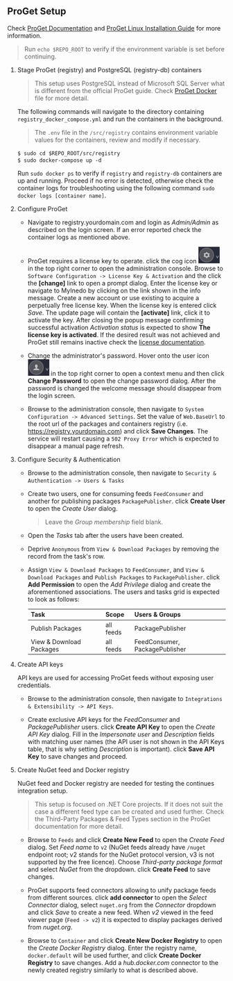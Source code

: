 ## ProGet Setup
Check [ProGet Documentation](https://docs.inedo.com/docs/proget/overview) and [ProGet Linux Installation Guide](https://docs.inedo.com/docs/proget/installation/installation-guide/linux-docker) for more information.
> Run `echo $REPO_ROOT` to verify if the environment variable is set before continuing.

1. Stage ProGet (registry) and PostgreSQL (registry-db) containers
    > This setup uses PostgreSQL instead of Microsoft SQL Server what is different from the official ProGet guide. Check [ProGet Docker](https://hub.docker.com/r/inedo/proget/dockerfile) file for more detail.
    
    The following commands will navigate to the directory containing `registry_docker_compose.yml` and run the containers in the background.

    > The `.env` file in the `/src/registry` contains environment variable values for the containers, review and modify if necessary.

    ```
    $ sudo cd $REPO_ROOT/src/registry
    $ sudo docker-compose up -d
    ```

    <a name="docker-logs"></a>Run `sudo docker ps` to verify if `registry` and `registry-db` containers are up and running. Proceed if no error is detected, otherwise check the container logs for troubleshooting using the following command `sudo docker logs [container name]`.

2. Configure ProGet

    - Navigate to registry.yourdomain.com and login as _Admin/Admin_ as described on the login screen. If an error reported check the container logs as mentioned above.

    - ProGet requires a license key to operate. click the cog icon ![Alt text](/resources/img/proget_cog.png?raw=true "ProGet administration console") in the top right corner to open the administration console. Browse to `Software Configuration -> License Key & Activation` and the click the **[change]** link to open a prompt dialog. Enter the license key or navigate to MyInedo by clicking on the link shown in the info message. Create a new account or use existing to acquire a perpetually free license key. When the license key is entered click *Save*. The update page will contain the **[activate]** link, click it to activate the key. After closing the popup message confirming successful activation _Activation status_ is expected to show **The license key is activated**. If the desired result was not achieved and ProGet still remains inactive check the [license documentation](https://docs.inedo.com/docs/proget/administration/license).

    - Change the administrator's password. Hover onto the user icon ![Alt text](/resources/img/proget_user.png?raw=true "ProGet user") in the top right corner to open a context menu and then click **Change Password** to open the change password dialog. After the password is changed the welcome message should disappear from the login screen.

    - Browse to the administration console, then navigate to `System Configuration -> Advanced Settings`. Set the value of `Web.BaseUrl` to the root url of the packages and containers registry (i.e. https://registry.yourdomain.com) and click **Save Changes**. The service will restart causing a `502 Proxy Error` which is expected to disappear a manual page refresh.

3. Configure Security & Authentication

    - Browse to the administration console, then navigate to `Security & Authentication -> Users & Tasks`

    - Create two users, one for consuming feeds `FeedConsumer` and another for publishing packages `PackagePublisher`. click **Create User** to open the _Create User_ dialog.
        > Leave the _Group membership_ field blank.

    - Open the _Tasks_ tab after the users have been created.

    - Deprive `Anonymous` from `View & Download Packages` by removing the record from the task's row.

    - Assign `View & Download Packages` to `FeedConsumer`, and `View & Download Packages` and `Publish Packages` to `PackagePublisher`. click **Add Permission** to open the _Add Privilege_ dialog and create the aforementioned associations. The users and tasks grid is expected to look as follows:

        | Task                     | Scope     | Users & Groups                 |
        | :----------------------- |:--------- | :----------------------------- |
        | Publish Packages         | all feeds | PackagePublisher               |
        | View & Download Packages | all feeds | FeedConsumer, PackagePublisher |

4. Create API keys

    API keys are used for accessing ProGet feeds without exposing user credentials.

    - Browse to the administration console, then navigate to `Integrations & Extensibility -> API Keys`. 

    - Create exclusive API keys for the _FeedConsumer_ and _PackagePublisher_ users. click **Create API Key** to open the _Create API Key_ dialog. Fill in the _Impersonate user_ and _Description_ fields with matching user names (the API user is not shown in the API Keys table, that is why setting _Description_ is important). click **Save API Key** to save changes and proceed.

5. Create NuGet feed and Docker registry

    NuGet feed and Docker registry are needed for testing the continues integration setup.
    > This setup is focused on .NET Core projects. If it does not suit the case a different feed type can be created and used further. Check the Third-Party Packages & Feed Types section in the ProGet documentation for more detail.

    - Browse to `Feeds` and click **Create New Feed** to open the _Create Feed_ dialog. Set _Feed name_ to `v2` (NuGet feeds already have `/nuget` endpoint root; v2 stands for the NuGet protocol version, v3 is not supported by the free licence). Choose _Third-party package format_ and select _NuGet_ from the dropdown. click **Create Feed** to save changes.

    - ProGet supports feed connectors allowing to unify package feeds from different sources. click **add connector** to open the _Select Connector_ dialog, select `nuget.org` from the _Connector_ dropdown and click *Save* to create a new feed. When _v2_ viewed in the feed viewer page (`Feed -> v2`) it is expected to display packages derived from _nuget.org_.

    - Browse to `Container` and click **Create New Docker Registry** to open the _Create Docker Registry_ dialog. Enter the registry name, `docker.default` will be used further, and click **Create Docker Registry** to save changes. Add a _hub.docker.com_ connector to the newly created registry similarly to what is described above.
